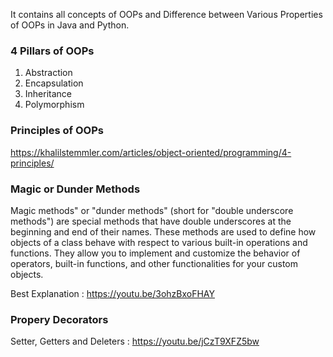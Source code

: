 It contains all concepts of OOPs and Difference between Various Properties of OOPs in Java and Python.

### 4 Pillars of OOPs

1. Abstraction
2. Encapsulation
3. Inheritance
4. Polymorphism

### Principles of OOPs

https://khalilstemmler.com/articles/object-oriented/programming/4-principles/


### Magic or Dunder Methods

Magic methods" or "dunder methods" (short for "double underscore methods") are special methods that have double underscores at the beginning and end of their names. These methods are used to define how objects of a class behave with respect to various built-in operations and functions. They allow you to implement and customize the behavior of operators, built-in functions, and other functionalities for your custom objects.

Best Explanation : https://youtu.be/3ohzBxoFHAY

### Propery Decorators

Setter, Getters and Deleters : https://youtu.be/jCzT9XFZ5bw
